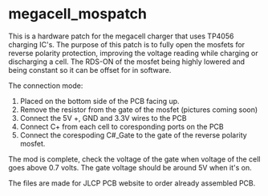 # megacell_mospatch

This is a hardware patch for the megacell charger that uses TP4056 charging IC's.
The purpose of this patch is to fully open the mosfets for reverse polarity protection,
improving the voltage reading while charging or discharging a cell. The RDS-ON of the mosfet
being highly lowered and being constant so it can be offset for in software.


The connection mode:

1. Placed on the bottom side of the PCB facing up.
2. Remove the resistor from the gate of the mosfet (pictures coming soon)
3. Connect the 5V +, GND and 3.3V wires to the PCB
4. Connect C+ from each cell to coresponding ports on the PCB
5. Connect the corespoding C#_Gate to the gate of the reverse polarity mosfet.

The mod is complete, check the voltage of the gate when voltage of the cell goes above 0.7 volts.
The gate voltage should be around 5V when it's on.


The files are made for JLCP PCB website to order already assembled PCB.